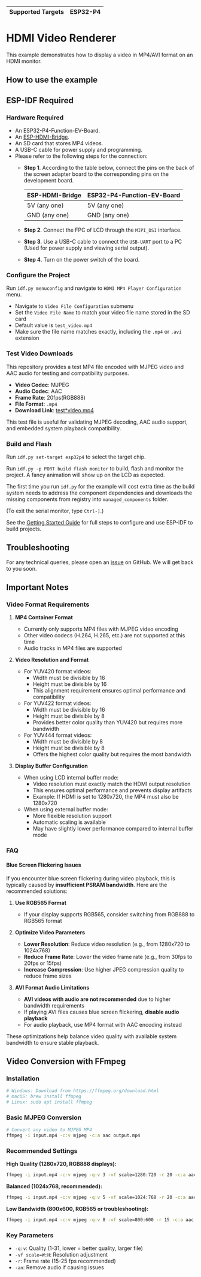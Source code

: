 | Supported Targets | ESP32-P4 |
| ----------------- | -------- |

# HDMI Video Renderer

This example demonstrates how to display a video in MP4/AVI format on an HDMI monitor.

## How to use the example

## ESP-IDF Required

### Hardware Required

* An ESP32-P4-Function-EV-Board.
* An [ESP-HDMI-Bridge](https://oshwhub.com/esp-college/esp-hdmi-bridge).
* An SD card that stores MP4 videos.
* A USB-C cable for power supply and programming.
* Please refer to the following steps for the connection:
    * **Step 1**. According to the table below, connect the pins on the back of the screen adapter board to the corresponding pins on the development board.

        | ESP-HDMI-Bridge      | ESP32-P4-Function-EV-Board |
        | -------------------- | -------------------------- |
        | 5V (any one)         | 5V (any one)               |
        | GND (any one)        | GND (any one)              |

    * **Step 2**. Connect the FPC of LCD through the `MIPI_DSI` interface.
    * **Step 3**. Use a USB-C cable to connect the `USB-UART` port to a PC (Used for power supply and viewing serial output).
    * **Step 4**. Turn on the power switch of the board.

### Configure the Project

Run `idf.py menuconfig` and navigate to `HDMI MP4 Player Configuration` menu.

- Navigate to `Video File Configuration` submenu
- Set the `Video File Name` to match your video file name stored in the SD card
- Default value is `test_video.mp4`
- Make sure the file name matches exactly, including the `.mp4` or `.avi` extension

### Test Video Downloads

This repository provides a test MP4 file encoded with MJPEG video and AAC audio for testing and compatibility purposes.

- **Video Codec**: MJPEG  
- **Audio Codec**: AAC  
- **Frame Rate**: 20fps(RGB888)
- **File Format**: `.mp4`  
- **Download Link**: [test*video.mp4](https://dl.espressif.com/AE/esp-dev-kits/test*video.mp4)

This test file is useful for validating MJPEG decoding, AAC audio support, and embedded system playback compatibility.

### Build and Flash

Run `idf.py set-target esp32p4` to select the target chip.

Run `idf.py -p PORT build flash monitor` to build, flash and monitor the project. A fancy animation will show up on the LCD as expected.

The first time you run `idf.py` for the example will cost extra time as the build system needs to address the component dependencies and downloads the missing components from registry into `managed_components` folder.

(To exit the serial monitor, type ``Ctrl-]``.)

See the [Getting Started Guide](https://docs.espressif.com/projects/esp-idf/en/latest/get-started/index.html) for full steps to configure and use ESP-IDF to build projects.

## Troubleshooting

For any technical queries, please open an [issue](https://github.com/espressif/esp-iot-solution/issues) on GitHub. We will get back to you soon.

## Important Notes

### Video Format Requirements

1. **MP4 Container Format**
   - Currently only supports MP4 files with MJPEG video encoding
   - Other video codecs (H.264, H.265, etc.) are not supported at this time
   - Audio tracks in MP4 files are supported

2. **Video Resolution and Format**
   - For YUV420 format videos:
     * Width must be divisible by 16
     * Height must be divisible by 16
     * This alignment requirement ensures optimal performance and compatibility
   - For YUV422 format videos:
     * Width must be divisible by 16
     * Height must be divisible by 8
     * Provides better color quality than YUV420 but requires more bandwidth
   - For YUV444 format videos:
     * Width must be divisible by 8
     * Height must be divisible by 8
     * Offers the highest color quality but requires the most bandwidth

3. **Display Buffer Configuration**
   - When using LCD internal buffer mode:
     * Video resolution must exactly match the HDMI output resolution
     * This ensures optimal performance and prevents display artifacts
     * Example: If HDMI is set to 1280x720, the MP4 must also be 1280x720
   - When using external buffer mode:
     * More flexible resolution support
     * Automatic scaling is available
     * May have slightly lower performance compared to internal buffer mode

### FAQ

#### Blue Screen Flickering Issues

If you encounter blue screen flickering during video playback, this is typically caused by **insufficient PSRAM bandwidth**. Here are the recommended solutions:

1. **Use RGB565 Format**
   - If your display supports RGB565, consider switching from RGB888 to RGB565 format

2. **Optimize Video Parameters**
   - **Lower Resolution**: Reduce video resolution (e.g., from 1280x720 to 1024x768)
   - **Reduce Frame Rate**: Lower the video frame rate (e.g., from 30fps to 20fps or 15fps)
   - **Increase Compression**: Use higher JPEG compression quality to reduce frame sizes

3. **AVI Format Audio Limitations**
   - **AVI videos with audio are not recommended** due to higher bandwidth requirements
   - If playing AVI files causes blue screen flickering, **disable audio playback**
   - For audio playback, use MP4 format with AAC encoding instead

These optimizations help balance video quality with available system bandwidth to ensure stable playback.

## Video Conversion with FFmpeg

### Installation
```bash
# Windows: Download from https://ffmpeg.org/download.html
# macOS: brew install ffmpeg  
# Linux: sudo apt install ffmpeg
```

### Basic MJPEG Conversion
```bash
# Convert any video to MJPEG MP4
ffmpeg -i input.mp4 -c:v mjpeg -c:a aac output.mp4
```

### Recommended Settings

**High Quality (1280x720, RGB888 displays):**
```bash
ffmpeg -i input.mp4 -c:v mjpeg -q:v 3 -vf scale=1280:720 -r 20 -c:a aac output.mp4
```

**Balanced (1024x768, recommended):**
```bash
ffmpeg -i input.mp4 -c:v mjpeg -q:v 5 -vf scale=1024:768 -r 20 -c:a aac output.mp4
```

**Low Bandwidth (800x600, RGB565 or troubleshooting):**
```bash
ffmpeg -i input.mp4 -c:v mjpeg -q:v 8 -vf scale=800:600 -r 15 -c:a aac output.mp4
```

### Key Parameters
- `-q:v`: Quality (1-31, lower = better quality, larger file)
- `-vf scale=W:H`: Resolution adjustment
- `-r`: Frame rate (15-25 fps recommended)
- `-an`: Remove audio if causing issues